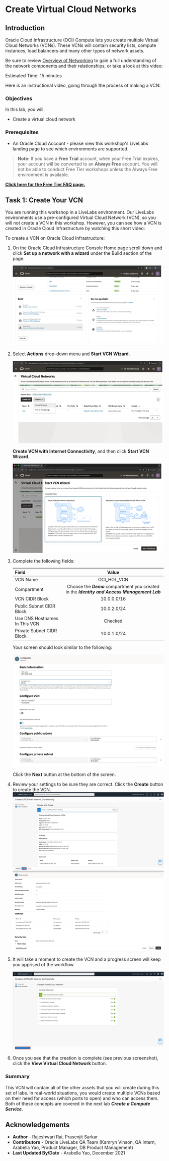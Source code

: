 # Create Virtual Cloud Networks

## Introduction

Oracle Cloud Infrastructure (OCI) Compute lets you create multiple Virtual Cloud Networks (VCNs). These VCNs will contain security lists, compute instances, load balancers and many other types of network assets.

Be sure to review [Overview of Networking](https://docs.cloud.oracle.com/iaas/Content/Network/Concepts/overview.htm) to gain a full understanding of the network components and their relationships, or take a look at this video:

[](youtube:mIYSgeX5FkM)

Estimated Time: 15 minutes

Here is an instructional video, going through the process of making a VCN:

[](youtube:eOGPej8n_ws)

### Objectives
In this lab, you will:
- Create a virtual cloud network

### Prerequisites

* An Oracle Cloud Account - please view this workshop's LiveLabs landing page to see which environments are supported.

>**Note:** If you have a **Free Trial** account, when your Free Trial expires, your account will be converted to an **Always Free** account. You will not be able to conduct Free Tier workshops unless the Always Free environment is available. 

**[Click here for the Free Tier FAQ page.](https://www.oracle.com/cloud/free/faq.html)**

## Task 1: Create Your VCN

<if type="livelabs">
You are running this workshop in a LiveLabs environment. Our LiveLabs environments use a pre-configured Virtual Cloud Network (VCN), so you will not create a VCN in this workshop. However, you can see how a VCN is created in Oracle Cloud Infrastructure by watching this short video:

 [](youtube:lxQYHuvipx8)
 </if>

<if type="freetier">
To create a VCN on Oracle Cloud Infrastructure:

1. On the Oracle Cloud Infrastructure Console Home page scroll down and click **Set up a network with a wizard** under the Build section of the page.

    ![Setup a Network with a Wizard](images/setup-vcn.png " ")

2. Select **Actions** drop-down menu and **Start VCN Wizard**.

   ![Actions drop-down menu](images/actions-dropdown.png " ")

   **Create VCN with Internet Connectivity**, and then click **Start VCN Wizard**.

   ![Start VCN Wizard](images/start-wizard.png " ")

4. Complete the following fields:

    |                  **Field**              |    **Value**  |
    |----------------------------------------|:------------:|
    |VCN Name |OCI\_HOL\_VCN|
    |Compartment |  Choose the ***Demo*** compartment you created in the ***Identity and Access Management Lab***
    |VCN CIDR Block|10.0.0.0/16|
    |Public Subnet CIDR Block|10.0.2.0/24|
    |Use DNS Hostnames In This VCN| Checked|
    |Private Subnet CIDR Block|10.0.1.0/24|

  
    Your screen should look similar to the following:

    ![Create a VCN Configuration|Foobar](images/vcn-configuration.png " ")

     Click the **Next** button at the bottom of the screen.

6. Review your settings to be sure they are correct. Click the **Create** button to create the VCN. 
    ![Review CV Configuration](images/review-vcn.png " ")
    ![Review CV Configuration](images/review-vcn1.png " ")

8. It will take a moment to create the VCN and a progress screen will keep you apprised of the workflow.

    ![Workflow](images/workflow.png " ")

9. Once you see that the creation is complete (see previous screenshot), click the **View Virtual Cloud Network** button.
</if>

### Summary

This VCN will contain all of the other assets that you will create during this set of labs. In real-world situations, you would create multiple VCNs based on their need for access (which ports to open) and who can access them. Both of these concepts are covered in the next lab ***Create a Compute Service***.

## Acknowledgements

- **Author** - Rajeshwari Rai, Prasenjit Sarkar 
- **Contributors** - Oracle LiveLabs QA Team (Kamryn Vinson, QA Intern, Arabella Yao, Product Manager, DB Product Management)
- **Last Updated By/Date** - Arabella Yao, December 2021

